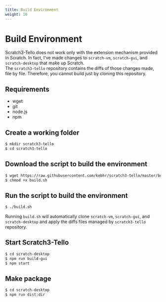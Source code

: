 ```yaml
---
title: Build Environment
weight: 10
---
```


# Build Environment
Scratch3-Tello does not work only with the extension mechanism provided in Scratch. In fact, I've made changes to `scratch-vm`, `scratch-gui`, and `scratch-desktop` that make up Scratch.  
The `scratch3-tello` repository contains the diffs of those changes made, file by file. Therefore, you cannot build just by cloning this repository.

## Requirements
- wget
- git
- node.js
- npm

## Create a working folder
```bash
$ mkdir scratch3-tello
$ cd scratch3-tello
```

## Download the script to build the environment
```bash
$ wget https://raw.githubusercontent.com/kebhr/scratch3-tello/master/build.sh
$ chmod +x build.sh
```

## Run the script to build the environment
```bash
$ ./build.sh
```

Running `build.sh` will automatically clone `scratch-vm`, `scratch-gui`, and `scratch-desktop` and apply the diffs files managed by `scratch3-tello` repository.

## Start Scratch3-Tello
```bash
$ cd scratch-desktop
$ npm run build-gui
$ npm start
```

## Make package
```bash
$ cd scratch-desktop
$ npm run dist:dir
```

